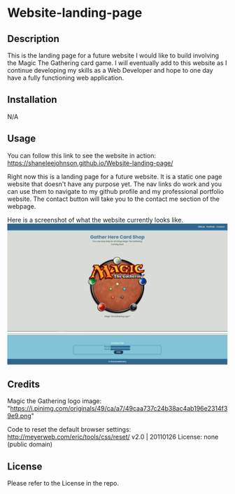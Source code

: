 # Website-landing-page

## Description

This is the landing page for a future website I would like to build involving the Magic The Gathering card game. I will eventually add to this website as I continue developing my skills as a Web Developer and hope to one day have a fully functioning web application.

## Installation

N/A

## Usage

You can follow this link to see the website in action: https://shaneleejohnson.github.io/Website-landing-page/

Right now this is a landing page for a future website. It is a static one page website that doesn't have any purpose yet. The nav links do work and you can use them to navigate to my github profile and my professional portfolio website. The contact button will take you to the contact me section of the webpage.

Here is a screenshot of what the website currently looks like.
![Screenshot of Gather Here Card Shop Landing Page](assets/images/Capture.PNG)
![Screenshot of Gather Here Card Shop Landing Page](assets/images/Capture-2.PNG)

## Credits

Magic the Gathering logo image: "https://i.pinimg.com/originals/49/ca/a7/49caa737c24b38ac4ab196e2314f39e9.png"

Code to reset the default browser settings: http://meyerweb.com/eric/tools/css/reset/ 
   v2.0 | 20110126
   License: none (public domain)

## License

Please refer to the License in the repo.